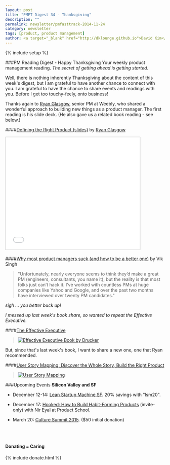 ```yaml
---
layout: post
title: "PMFT Digest 34 - Thanksgiving"
description: ""
permalink: newsletter/pmfasttrack-2014-11-24
category: newsletter
tags: [product, product management]
author: <a target="_blank" href="http://dklounge.github.io">David Kim</a>
---
```

{% include setup %}

###PM Reading Digest - Happy Thanksgiving
Your weekly product management reading. _The secret of getting ahead is getting started_.

Well, there is nothing inherently Thanksgiving about the content of this week's digest, but I am grateful to have another chance to connect with you.  I am grateful to have the chance to share events and readings with you.  Before I get too touchy-feely, onto business!

Thanks again to <a target="_blank" href="https://twitter.com/ryanglasgow">Ryan Glasgow</a>, senior PM at Weebly, who shared a wonderful approach to building new things as a product manager.  The first reading is his slide deck.  (He also gave us a related book reading - see below.)

####<a target="_blank" href="http://www.slideshare.net/RyanGlasgow1/defining-the-right-product-41773392">Defining the Right Product (slides)</a> by <a href="//www.slideshare.net/RyanGlasgow1" target="_blank">Ryan Glasgow</a>

<iframe src="//www.slideshare.net/slideshow/embed_code/41773392" width="425" height="355" frameborder="0" marginwidth="0" marginheight="0" scrolling="no" style="border:1px solid #CCC; border-width:1px; margin-bottom:5px; max-width: 100%;" allowfullscreen> </iframe>

####<a target="_blank" href="http://thenextweb.com/entrepreneur/2014/05/11/product-managers-suck-better-one/">Why most product managers suck (and how to be a better one)</a> by Vik Singh

>"Unfortunately, nearly everyone seems to think they’d make a great PM (engineers, consultants, you name it), but the reality is that most folks just can’t hack it. I’ve worked with countless PMs at huge companies like Yahoo and Google, and over the past two months have interviewed over twenty PM candidates."
>

_sigh ... you better buck up!_

_I messed up last week's book share, so wanted to repeat the Effective Executive._

####<a target="_blank" href="http://www.amazon.com/gp/product/B000FC11JW/ref=as_li_tl?ie=UTF8&camp=1789&creative=390957&creativeASIN=B000FC11JW&linkCode=as2&tag=pmft-20&linkId=LSIBMMACBGJGSNO3">The Effective Executive</a>

>[![Effective Executive Book by Drucker](http://productmanagementfasttrack.com/assets/images/books/2014-11-17_Executive.jpg "Effective Executive Book - Drucker")](http://www.amazon.com/gp/product/B000FC11JW/ref=as_li_tl?ie=UTF8&camp=1789&creative=390957&creativeASIN=B000FC11JW&linkCode=as2&tag=pmft-20&linkId=LSIBMMACBGJGSNO3)
>

But, since that's last week's book, I want to share a new one, one that Ryan recommended.

####<a target='_blank' href="http://www.amazon.com/gp/product/B00NF07FHS/ref=as_li_tl?ie=UTF8&camp=1789&creative=390957&creativeASIN=B00NF07FHS&linkCode=as2&tag=pmft-20&linkId=2VTMWYUF2G7UYLOA">User Story Mapping: Discover the Whole Story, Build the Right Product</a>

>[![User Story Mapping](http://productmanagementfasttrack.com/assets/images/books/2014-11-24_UserStory.jpg "User Story Mapping Book")](http://www.amazon.com/gp/product/B00NF07FHS/ref=as_li_tl?ie=UTF8&camp=1789&creative=390957&creativeASIN=B00NF07FHS&linkCode=as2&tag=pmft-20&linkId=2VTMWYUF2G7UYLOA)
>

###Upcoming Events
__Silicon Valley and SF__

* December 12-14: <a target="_blank" href='http://bit.ly/1bW1HFd'>Lean Startup Machine SF</a>. 20% savings with "lsm20".

* December 17: <a target='_blank' href="http://www.meetup.com/ProductManagementFastTrack/events/218625312/">Hooked: How to Build Habit-Forming Products</a> (invite-only) with Nir Eyal at Product School.

* March 20: <a target="_blank" href="http://culturesummit2015.eventbrite.com/?aff=pmft">Culture Summit 2015</a>. ($50 initial donation)
<br />

<div class="well">
     <br />
      <h4>Donating = Caring</h4>
      {% include donate.html %}
</div>

